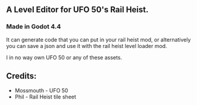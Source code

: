 ## A Level Editor for UFO 50's Rail Heist. 
### Made in Godot 4.4
It can generate code that you can put in your rail heist mod, or alternatively you can save a json and use it with the rail heist level loader mod.

I in no way own UFO 50 or any of these assets.

## Credits:
- Mossmouth - UFO 50
- Phil - Rail Heist tile sheet
